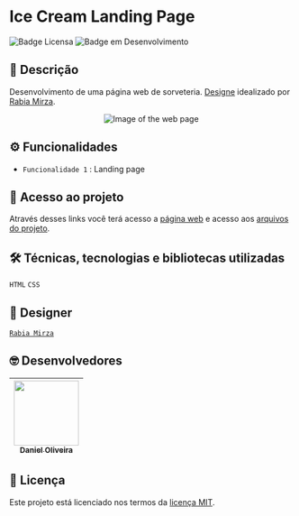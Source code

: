 # **Ice Cream Landing Page**

![Badge Licensa](https://img.shields.io/github/license/danoliveiradev/optimus-tech?label=LICENSA&style=flat-square)
![Badge em Desenvolvimento](https://img.shields.io/static/v1?label=STATUS&message=FINALIZADO&color=green&style=flat-square)

## 📝 **Descrição**

Desenvolvimento de uma página web de sorveteria. [Designe](https://www.figma.com/community/file/1250444258000913226/Ice-Cream-Landing-Page) idealizado por [Rabia Mirza](https://www.figma.com/@rabiamirxa).

<p align="center">
  <img src="" alt="Image of the web page"/>
</p>

## ⚙ **Funcionalidades**

- `Funcionalidade 1` : Landing page

## 📂 **Acesso ao projeto**

Através desses links você terá acesso a [página web](https://danoliveiradev.github.io/ice-cream-landing-page/) e acesso aos [arquivos do projeto](https://github.com/danoliveiradev/ice-cream-landing-page).

## 🛠 **Técnicas, tecnologias e bibliotecas utilizadas**

`HTML`
`CSS`

## 👥 **Designer**

[`Rabia Mirza`](https://www.figma.com/@rabiamirxa)
  
## 🤓 **Desenvolvedores**

| [<img src="https://github.com/danoliveiradev/readme/blob/118faf3a730ac93d415f9afaa5c2e5407e1e3e36/Eu.jpeg" width=115><br><sub>Daniel Oliveira</sub>](https://github.com/danoliveiradev) |
| :---: |

## 🔐 **Licença**

Este projeto está licenciado nos termos da [licença MIT](https://github.com/danoliveiradev/readme/blob/c1be2c0daacda0a944d2596ea78fbe98d37d0680/LICENSE.txt).
